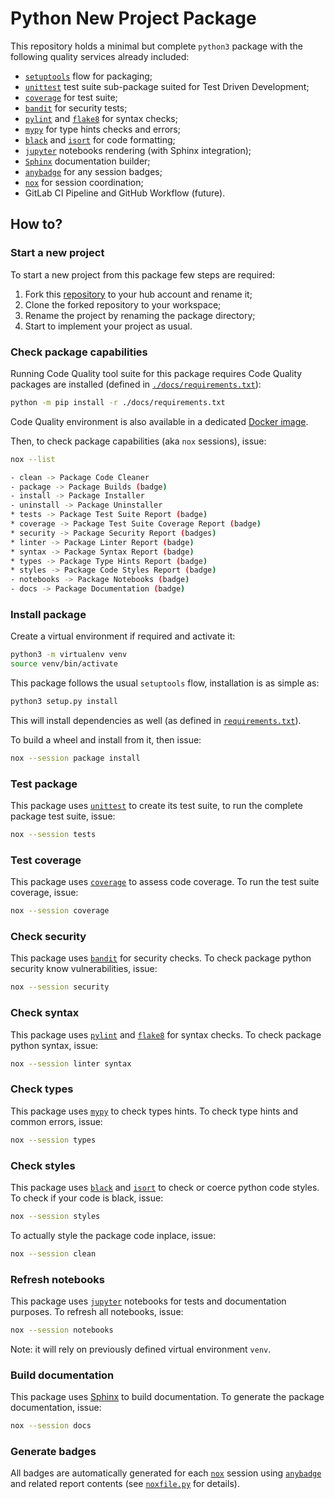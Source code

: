 # Python New Project Package

This repository holds a minimal but complete `python3` package
with the following quality services already included:

 - [`setuptools`][100] flow for packaging;
 - [`unittest`][101] test suite sub-package suited for Test Driven Development;
 - [`coverage`][102] for test suite;
 - [`bandit`][111] for security tests;
 - [`pylint`][103] and [`flake8`][112] for syntax checks;
 - [`mypy`][104] for type hints checks and errors;
 - [`black`][105] and [`isort`][106] for code formatting;
 - [`jupyter`][107] notebooks rendering (with Sphinx integration);
 - [`Sphinx`][108] documentation builder;
 - [`anybadge`][109] for any session badges;  
 - [`nox`][110] for session coordination;
 - GitLab CI Pipeline and GitHub Workflow (future).

## How to?

### Start a new project

To start a new project from this package few steps are required:

 1. Fork this [repository](https://github.com/jlandercy/newproject) to your hub
    account and rename it;
 2. Clone the forked repository to your workspace;
 3. Rename the project by renaming the package directory;
 4. Start to implement your project as usual.

### Check package capabilities

Running Code Quality tool suite for this package requires
Code Quality packages are installed (defined in [`./docs/requirements.txt`][201]):

```bash
python -m pip install -r ./docs/requirements.txt
```

Code Quality environment is also available in a dedicated [Docker image][300].

Then, to check package capabilities (aka `nox` sessions), issue:

```bash
nox --list

- clean -> Package Code Cleaner
- package -> Package Builds (badge)
- install -> Package Installer
- uninstall -> Package Uninstaller
* tests -> Package Test Suite Report (badge)
* coverage -> Package Test Suite Coverage Report (badge)
* security -> Package Security Report (badges)
* linter -> Package Linter Report (badge)
* syntax -> Package Syntax Report (badge)
* types -> Package Type Hints Report (badge)
* styles -> Package Code Styles Report (badge)
- notebooks -> Package Notebooks (badge)
- docs -> Package Documentation (badge)
```

### Install package

Create a virtual environment if required and activate it:

```bash
python3 -m virtualenv venv
source venv/bin/activate
```

This package follows the usual `setuptools` flow, installation is as simple as:

```bash
python3 setup.py install
```

This will install dependencies as well (as defined in [`requirements.txt`][200]).

To build a wheel and install from it, then issue:

```bash
nox --session package install
```

### Test package

This package uses [`unittest`][101] to create its test suite,
to run the complete package test suite, issue:

```bash
nox --session tests
```

### Test coverage

This package uses [`coverage`][102] to assess code coverage.
To run the test suite coverage, issue:

```bash
nox --session coverage
```

### Check security

This package uses [`bandit`][101] for security checks.
To check package python security know vulnerabilities, issue:

```bash
nox --session security
```

### Check syntax

This package uses [`pylint`][103] and [`flake8`][112] for syntax checks.
To check package python syntax, issue:

```bash
nox --session linter syntax
```

### Check types

This package uses [`mypy`][104] to check types hints.
To check type hints and common errors, issue:

```bash
nox --session types
```

### Check styles

This package uses [`black`][105] and [`isort`][106] to check or coerce python code styles.
To check if your code is black, issue:

```bash
nox --session styles
```

To actually style the package code inplace, issue:

```bash
nox --session clean
```

### Refresh notebooks

This package uses [`jupyter`][107] notebooks for tests and documentation purposes.
To refresh all notebooks, issue:

```bash
nox --session notebooks
```

Note: it will rely on previously defined virtual environment `venv`.


### Build documentation

This package uses [Sphinx][108] to build documentation.
To generate the package documentation, issue:

```bash
nox --session docs
```

### Generate badges

All badges are automatically generated for each [`nox`][110]
session using [`anybadge`][109] and related report
contents (see [`noxfile.py`][210] for details).

[100]: https://github.com/pypa/setuptools
[101]: https://docs.python.org/3/library/unittest.html
[102]: https://github.com/nedbat/coveragepy
[103]: https://github.com/PyCQA/pylint
[104]: https://github.com/python/mypy
[105]: https://github.com/psf/black
[106]: https://github.com/pycqa/isort/
[107]: https://github.com/jupyter/notebook
[108]: https://github.com/sphinx-doc/sphinx
[109]: https://github.com/jongracecox/anybadge
[110]: https://github.com/theacodes/nox
[111]: https://github.com/PyCQA/bandit
[112]: https://github.com/PyCQA/flake8
[113]: https://github.com/initios/flake8-junit-report

[200]: ./requirements.txt
[201]: ./docs/requirements.txt
[210]: ./noxfile.py

[300]: https://hub.docker.com/repository/docker/jlandercy/python-challenge/general

